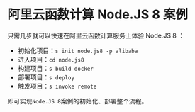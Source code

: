 # 阿里云函数计算 Node.JS 8 案例

只需几步就可以快速在阿里云函数计算服务上体验 Node.JS 8 ：

- 初始化项目：`s init node.js8 -p alibaba`
- 进入项目：`cd node.js8`
- 构建项目：`s build docker`
- 部署项目：`s deploy`
- 触发项目：`s invoke remote`

即可实现`Node.JS 8`案例的初始化、部署整个流程。